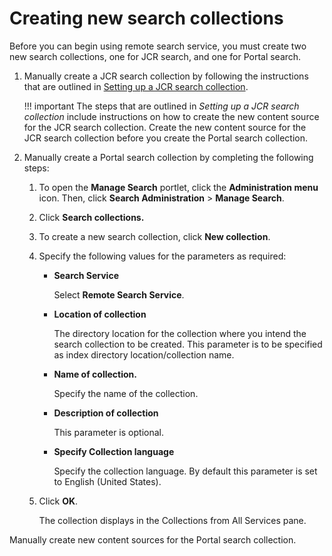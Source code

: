 # Creating new search collections

Before you can begin using remote search service, you must create two new search collections, one for JCR search, and one for Portal search.

1.  Manually create a JCR search collection by following the instructions that are outlined in [Setting up a JCR search collection](../../portal_search/administer_portal_search/setup_search_collections/jcr_search_collections/index.md).

    !!! important
        The steps that are outlined in *Setting up a JCR search collection* include instructions on how to create the new content source for the JCR search collection. Create the new content source for the JCR search collection before you create the Portal search collection.

2.  Manually create a Portal search collection by completing the following steps:

    1.  To open the **Manage Search** portlet, click the **Administration menu** icon. Then, click **Search Administration** \> **Manage Search**.

    2.  Click **Search collections.**

    3.  To create a new search collection, click **New collection**.

    4.  Specify the following values for the parameters as required:

        -   **Search Service**

            Select **Remote Search Service**.

        -   **Location of collection**

            The directory location for the collection where you intend the search collection to be created. This parameter is to be specified as index directory location/collection name.

        -   **Name of collection.**

            Specify the name of the collection.

        -   **Description of collection**

            This parameter is optional.

        -   **Specify Collection language**

            Specify the collection language. By default this parameter is set to English \(United States\).

    5.  Click **OK**.

        The collection displays in the Collections from All Services pane.

Manually create new content sources for the Portal search collection.